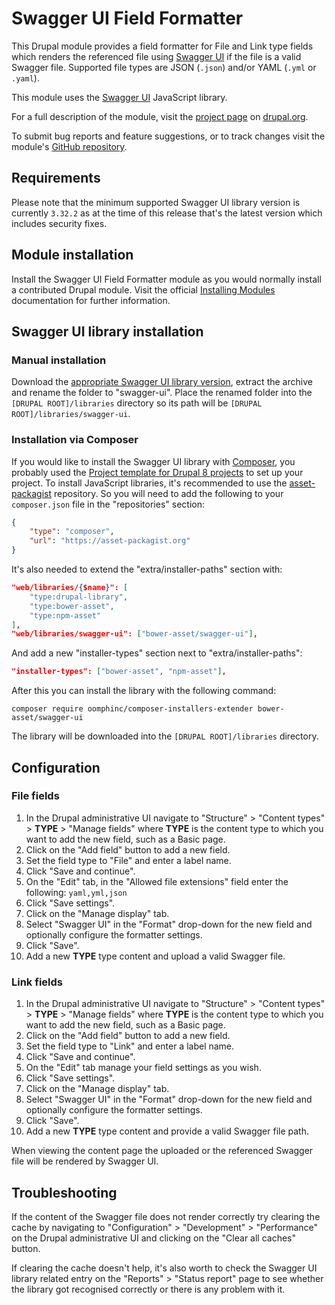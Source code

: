 # Swagger UI Field Formatter

This Drupal module provides a field formatter for File and Link type fields
which renders the referenced file using
[Swagger UI](https://swagger.io/tools/swagger-ui/) if the file is a valid
Swagger file. Supported file types are JSON (`.json`) and/or YAML (`.yml` or
`.yaml`).

This module uses the
[Swagger UI](https://github.com/swagger-api/swagger-ui) JavaScript library.

For a full description of the module, visit the
[project page](https://www.drupal.org/project/swagger_ui_formatter) on
[drupal.org](https://www.drupal.org/).

To submit bug reports and feature suggestions, or to track changes visit the
module's [GitHub repository](https://github.com/Pronovix/swagger_ui_formatter).

## Requirements

Please note that the minimum supported Swagger UI library version is currently
`3.32.2` as at the time of this release that's the latest version which includes
security fixes.

## Module installation

Install the Swagger UI Field Formatter module as you would normally install
a contributed Drupal module. Visit the official
[Installing Modules](https://www.drupal.org/node/1897420) documentation for
further information.

## Swagger UI library installation

### Manual installation

Download the
[appropriate Swagger UI library version](https://github.com/swagger-api/swagger-ui/releases),
extract the archive and rename the folder to "swagger-ui". Place the renamed folder into
the `[DRUPAL ROOT]/libraries` directory so its path will be
`[DRUPAL ROOT]/libraries/swagger-ui`.

### Installation via Composer

If you would like to install the Swagger UI library with
[Composer](https://getcomposer.org/), you probably used the
[Project template for Drupal 8 projects](https://github.com/drupal/recommended-project)
to set up your project. To install JavaScript libraries, it's recommended to use
the [asset-packagist](https://asset-packagist.org/) repository. So you will need
to add the following to your `composer.json` file in the "repositories" section:

```json
{
    "type": "composer",
    "url": "https://asset-packagist.org"
}
```

It's also needed to extend the "extra/installer-paths" section with:

```json
"web/libraries/{$name}": [
    "type:drupal-library",
    "type:bower-asset",
    "type:npm-asset"
],
"web/libraries/swagger-ui": ["bower-asset/swagger-ui"],
```

And add a new "installer-types" section next to "extra/installer-paths":

```json
"installer-types": ["bower-asset", "npm-asset"],
```

After this you can install the library with the following command:

```shell
composer require oomphinc/composer-installers-extender bower-asset/swagger-ui
```

The library will be downloaded into the `[DRUPAL ROOT]/libraries` directory.

## Configuration

### File fields

1. In the Drupal administrative UI navigate to "Structure" > "Content types" >
**TYPE** > "Manage fields" where **TYPE** is the content type to which you want
to add the new field, such as a Basic page.
2. Click on the "Add field" button to add a new field.
3. Set the field type to "File" and enter a label name.
4. Click "Save and continue".
5. On the "Edit" tab, in the "Allowed file extensions" field enter the
   following: `yaml,yml,json`
6. Click "Save settings".
7. Click on the "Manage display" tab.
8. Select "Swagger UI" in the "Format" drop-down for the new field and
optionally configure the formatter settings.
9. Click "Save".
10. Add a new **TYPE** type content and upload a valid Swagger file.

### Link fields

1. In the Drupal administrative UI navigate to "Structure" > "Content types" >
**TYPE** > "Manage fields" where **TYPE** is the content type to which you want
to add the new field, such as a Basic page.
2. Click on the "Add field" button to add a new field.
3. Set the field type to "Link" and enter a label name.
4. Click "Save and continue".
5. On the "Edit" tab manage your field settings as you wish.
6. Click "Save settings".
7. Click on the "Manage display" tab.
8. Select "Swagger UI" in the "Format" drop-down for the new field and
optionally configure the formatter settings.
9. Click "Save".
10. Add a new **TYPE** type content and provide a valid Swagger file path.

When viewing the content page the uploaded or the referenced Swagger file will
be rendered by Swagger UI.

## Troubleshooting

If the content of the Swagger file does not render correctly try
clearing the cache by navigating to "Configuration" > "Development" >
"Performance" on the Drupal administrative UI and clicking on the "Clear all
caches" button.

If clearing the cache doesn't help, it's also worth to check the Swagger UI
library related entry on the "Reports" > "Status report" page to see whether
the library got recognised correctly or there is any problem with it.
